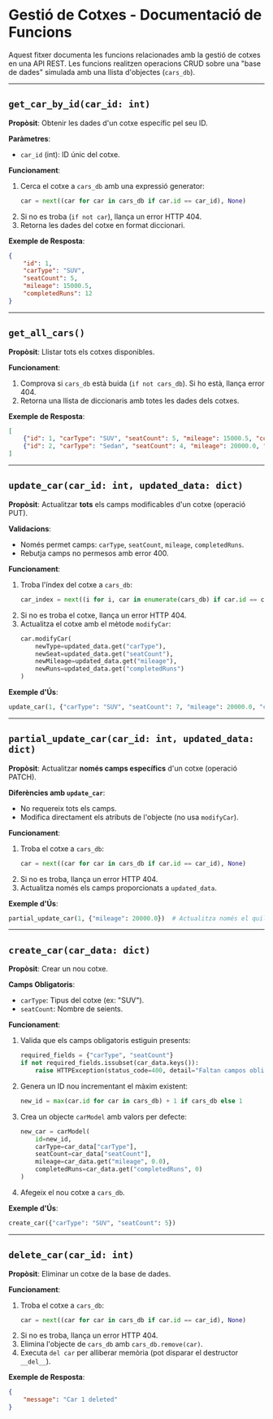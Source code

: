 # Gestió de Cotxes - Documentació de Funcions

Aquest fitxer documenta les funcions relacionades amb la gestió de cotxes en una API REST. Les funcions realitzen operacions CRUD sobre una "base de dades" simulada amb una llista d'objectes (`cars_db`).

---

## `get_car_by_id(car_id: int)`

**Propòsit**: Obtenir les dades d'un cotxe específic pel seu ID.  

**Paràmetres**:
- `car_id` (int): ID únic del cotxe.

**Funcionament**:
1. Cerca el cotxe a `cars_db` amb una expressió generator:
   ```python
   car = next((car for car in cars_db if car.id == car_id), None)
   ```
2. Si no es troba (`if not car`), llança un error HTTP 404.
3. Retorna les dades del cotxe en format diccionari.

**Exemple de Resposta**:
```json
{
    "id": 1,
    "carType": "SUV",
    "seatCount": 5,
    "mileage": 15000.5,
    "completedRuns": 12
}
```

---

## `get_all_cars()`

**Propòsit**: Llistar tots els cotxes disponibles.  

**Funcionament**:
1. Comprova si `cars_db` està buida (`if not cars_db`). Si ho està, llança error 404.
2. Retorna una llista de diccionaris amb totes les dades dels cotxes.

**Exemple de Resposta**:
```json
[
    {"id": 1, "carType": "SUV", "seatCount": 5, "mileage": 15000.5, "completedRuns": 12},
    {"id": 2, "carType": "Sedan", "seatCount": 4, "mileage": 20000.0, "completedRuns": 8}
]
```

---

## `update_car(car_id: int, updated_data: dict)`

**Propòsit**: Actualitzar **tots** els camps modificables d'un cotxe (operació PUT).  

**Validacions**:
- Només permet camps: `carType`, `seatCount`, `mileage`, `completedRuns`.
- Rebutja camps no permesos amb error 400.

**Funcionament**:
1. Troba l'índex del cotxe a `cars_db`:
   ```python
   car_index = next((i for i, car in enumerate(cars_db) if car.id == car_id), None)
   ```
2. Si no es troba el cotxe, llança un error HTTP 404.
3. Actualitza el cotxe amb el mètode `modifyCar`:
   ```python
   car.modifyCar(
       newType=updated_data.get("carType"),
       newSeat=updated_data.get("seatCount"),
       newMileage=updated_data.get("mileage"),
       newRuns=updated_data.get("completedRuns")
   )
   ```

**Exemple d'Ús**:
```python
update_car(1, {"carType": "SUV", "seatCount": 7, "mileage": 20000.0, "completedRuns": 15})
```

---

## `partial_update_car(car_id: int, updated_data: dict)`

**Propòsit**: Actualitzar **només camps específics** d'un cotxe (operació PATCH).  

**Diferències amb `update_car`**:
- No requereix tots els camps.
- Modifica directament els atributs de l'objecte (no usa `modifyCar`).

**Funcionament**:
1. Troba el cotxe a `cars_db`:
   ```python
   car = next((car for car in cars_db if car.id == car_id), None)
   ```
2. Si no es troba, llança un error HTTP 404.
3. Actualitza només els camps proporcionats a `updated_data`.

**Exemple d'Ús**:
```python
partial_update_car(1, {"mileage": 20000.0})  # Actualitza només el quilometratge
```

---

## `create_car(car_data: dict)`

**Propòsit**: Crear un nou cotxe.  

**Camps Obligatoris**:
- `carType`: Tipus del cotxe (ex: "SUV").
- `seatCount`: Nombre de seients.

**Funcionament**:
1. Valida que els camps obligatoris estiguin presents:
   ```python
   required_fields = {"carType", "seatCount"}
   if not required_fields.issubset(car_data.keys()):
       raise HTTPException(status_code=400, detail="Faltan campos obligatorios: carType y seatCount")
   ```
2. Genera un ID nou incrementant el màxim existent:
   ```python
   new_id = max(car.id for car in cars_db) + 1 if cars_db else 1
   ```
3. Crea un objecte `carModel` amb valors per defecte:
   ```python
   new_car = carModel(
       id=new_id,
       carType=car_data["carType"],
       seatCount=car_data["seatCount"],
       mileage=car_data.get("mileage", 0.0),
       completedRuns=car_data.get("completedRuns", 0)
   )
   ```
4. Afegeix el nou cotxe a `cars_db`.

**Exemple d'Ús**:
```python
create_car({"carType": "SUV", "seatCount": 5})
```

---

## `delete_car(car_id: int)`

**Propòsit**: Eliminar un cotxe de la base de dades.  

**Funcionament**:
1. Troba el cotxe a `cars_db`:
   ```python
   car = next((car for car in cars_db if car.id == car_id), None)
   ```
2. Si no es troba, llança un error HTTP 404.
3. Elimina l'objecte de `cars_db` amb `cars_db.remove(car)`.
4. Executa `del car` per alliberar memòria (pot disparar el destructor `__del__`).

**Exemple de Resposta**:
```json
{
    "message": "Car 1 deleted"
}
```
